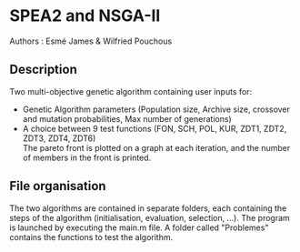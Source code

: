 # SPEA2 and NSGA-II
Authors : Esmé James & Wilfried Pouchous

## Description

Two multi-objective genetic algorithm containing user inputs for:
* Genetic Algorithm parameters (Population size, Archive size, crossover and mutation probabilities, Max number of generations)
* A choice between 9 test functions (FON, SCH, POL, KUR, ZDT1, ZDT2, ZDT3, ZDT4, ZDT6)
<br>The pareto front is plotted on a graph at each iteration, and the number of members in the front is printed.

## File organisation

The two algorithms are contained in separate folders, each containing the steps of the algorithm (initialisation, evaluation, selection, ...).
The program is launched by executing the main.m file.
A folder called "Problemes" contains the functions to test the algorithm.
